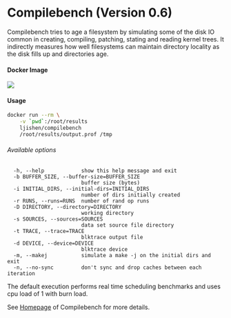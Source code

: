 # Compilebench (Version 0.6)Compilebench tries to age a filesystem by simulating some of the disk IO common in creating, compiling, patching, stating and reading kernel trees. It indirectly measures how well filesystems can maintain directory locality as the disk fills up and directories age.#### Docker Image[![](https://images.microbadger.com/badges/image/ljishen/compilebench.svg)](http://microbadger.com/images/ljishen/compilebench "Get your own image badge on microbadger.com")#### Usage```bashdocker run --rm \    -v `pwd`:/root/results    ljishen/compilebench    /root/results/output.prof /tmp```###### Available options```  -h, --help            show this help message and exit  -b BUFFER_SIZE, --buffer-size=BUFFER_SIZE                        buffer size (bytes)  -i INITIAL_DIRS, --initial-dirs=INITIAL_DIRS                        number of dirs initially created  -r RUNS, --runs=RUNS  number of rand op runs  -D DIRECTORY, --directory=DIRECTORY                        working directory  -s SOURCES, --sources=SOURCES                        data set source file directory  -t TRACE, --trace=TRACE                        blktrace output file  -d DEVICE, --device=DEVICE                        blktrace device  -m, --makej           simulate a make -j on the initial dirs and exit  -n, --no-sync         don't sync and drop caches between each iteration```The default execution performs real time scheduling benchmarks and uses cpu load of 1 with burn load.See [Homepage](https://oss.oracle.com/~mason/compilebench/) of Compilebench for more details.